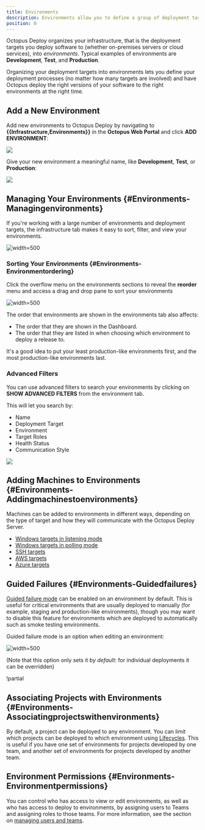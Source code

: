 ```yaml
---
title: Environments
description: Environments allow you to define a group of deployment targets that you will deploy to at the same time; common examples of environments are Development, Test and Production.
position: 0
---
```

Octopus Deploy organizes your infrastructure, that is the deployment targets you deploy software to (whether on-premises servers or cloud services), into *environments*. Typical examples of environments are **Development**, **Test**, and **Production**.

Organizing your deployment targets into environments lets you define your deployment processes (no matter how many targets are involved) and have Octopus deploy the right versions of your software to the right environments at the right time.

## Add a New Environment

Add new environments to Octopus Deploy by navigating to **{{Infrastructure,Environments}}** in the **Octopus Web Portal** and click **ADD ENVIRONMENT**:

![](add-environments.png)

Give your new environment a meaningful name, like **Development**, **Test**, or **Production**:

![](environment-name.png)

## Managing Your Environments {#Environments-Managingenvironments}

If you're working with a large number of environments and deployment targets, the infrastructure tab makes it easy to sort, filter, and view your environments.

![](environments.png "width=500")

### Sorting Your Environments {#Environments-Environmentordering}

Click the overflow menu on the environments sections to reveal the **reorder** menu and access a drag and drop pane to sort your environments

![](environment-reordering.png "width=500")

The order that environments are shown in the environments tab also affects:

- The order that they are shown in the Dashboard.
- The order that they are listed in when choosing which environment to deploy a release to.

It's a good idea to put your least production-like environments first, and the most production-like environments last.

### Advanced Filters

You can use advanced filters to search your environments by clicking on **SHOW ADVANCED FILTERS** from the environment tab.

This will let you search by:

- Name
- Deployment Target
- Environment
- Target Roles
- Health Status
- Communication Style

![](advanced-filters.png)

## Adding Machines to Environments {#Environments-Addingmachinestoenvironments}

Machines can be added to environments in different ways, depending on the type of target and how they will communicate with the Octopus Deploy Server.

- [Windows targets in listening mode](/docs/infrastructure/windows-targets/listening-tentacles/index.md)
- [Windows targets in polling mode](/docs/infrastructure/windows-targets/polling-tentacles/index.md)
- [SSH targets](/docs/infrastructure/ssh-targets/index.md)
- [AWS targets](/docs/infrastructure/aws/index.md)
- [Azure targets](/docs/infrastructure/azure/index.md)


## Guided Failures {#Environments-Guidedfailures}

[Guided failure mode](/docs/deployment-process/releases/guided-failures.md) can be enabled on an environment by default. This is useful for critical environments that are usually deployed to manually (for example, staging and production-like environments), though you may want to disable this feature for environments which are deployed to automatically such as smoke testing environments.

Guided failure mode is an option when editing an environment:

![](guided-failure.png "width=500")

(Note that this option only sets it *by* *default*: for individual deployments it can be overridden)

!partial <guided-failure-indicator>

## Associating Projects with Environments {#Environments-Associatingprojectswithenvironments}

By default, a project can be deployed to any environment. You can limit which projects can be deployed to which environment using [Lifecycles](/docs/deployment-process/lifecycles/index.md). This is useful if you have one set of environments for projects developed by one team, and another set of environments for projects developed by another team.

## Environment Permissions {#Environments-Environmentpermissions}

You can control who has access to view or edit environments, as well as who has access to deploy to environments, by assigning users to Teams and assigning roles to those teams. For more information, see the section on [managing users and teams](/docs/administration/managing-users-and-teams/index.md).
